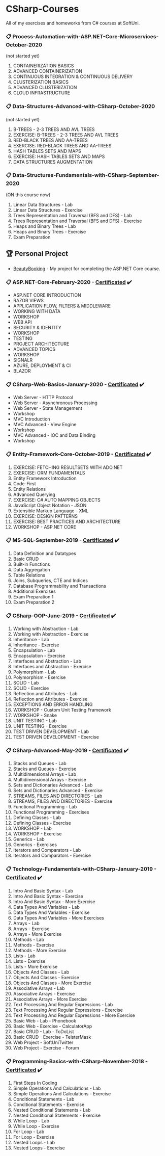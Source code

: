 # CSharp-Courses
All of my exercises and homeworks from C# courses at SoftUni.

### :clipboard: Process-Automation-with-ASP.NET-Core-Microservices-October-2020
(not started yet)
01. CONTAINERIZATION BASICS
02. ADVANCED CONTAINERIZATION
03. CONTINUOUS INTEGRATION & CONTINUOUS DELIVERY
04. CLUSTERIZATION BASICS
05. ADVANCED CLUSTERIZATION
06. CLOUD INFRASTRUCTURE

### :clipboard: Data-Structures-Advanced-with-CSharp-October-2020
(not started yet)
01. B-TREES - 2-3 TREES AND AVL TREES
02. EXERCISE: B-TREES - 2-3 TREES AND AVL TREES
03. RED-BLACK TREES AND AA-TREES
04. EXERCISE: RED-BLACK TREES AND AA-TREES
05. HASH TABLES SETS AND MAPS
06. EXERCISE: HASH TABLES SETS AND MAPS
07. DATA STRUCTURES AUGMENTATION

### :clipboard: Data-Structures-Fundamentals-with-CSharp-September-2020
(ON this course now)
01. Linear Data Structures - Lab
02. Linear Data Structures - Exercise
03. Trees Representation and Traversal (BFS and DFS) - Lab
04. Trees Representation and Traversal (BFS and DFS) - Exercise
05. Heaps and Binary Trees - Lab
06. Heaps and Binary Trees - Exercise
07. Exam Preparation

## :trophy: Personal Project
- [BeautyBooking](https://github.com/marinakolova/BeautyBooking) - My project for completing the ASP.NET Core course.

### :clipboard: ASP.NET-Core-February-2020 - [Certificated](https://softuni.bg/certificates/details/81048/10c49cf3) :heavy_check_mark:
- ASP.NET CORE INTRODUCTION
- RAZOR VIEWS
- APPLICATION FLOW, FILTERS & MIDDLEWARE
- WORKING WITH DATA
- WORKSHOP
- WEB API
- SECURITY & IDENTITY
- WORKSHOP
- TESTING
- PROJECT ARCHITECTURE
- ADVANCED TOPICS
- WORKSHOP
- SIGNALR
- AZURE, DEPLOYMENT & CI
- BLAZOR

### :clipboard: CSharp-Web-Basics-January-2020 - [Certificated](https://softuni.bg/certificates/details/77261/87f71be5) :heavy_check_mark:
- Web Server - HTTP Protocol
- Web Server - Asynchronous Processing
- Web Server - State Management
- Workshop
- MVC Introduction
- MVC Advanced - View Engine
- Workshop
- MVC Advanced - IOC and Data Binding
- Workshop

### :clipboard: Entity-Framework-Core-October-2019 - [Certificated](https://softuni.bg/certificates/details/74319/0495aa3e) :heavy_check_mark:
01. EXERCISE: FETCHING RESULTSETS WITH ADO.NET
02. EXERCISE: ORM FUNDAMENTALS
03. Entity Framework Introduction
04. Code-First
05. Entity Relations
06. Advanced Querying
07. EXERCISE: C# AUTO MAPPING OBJECTS
08. JavaScript Object Notation - JSON
09. Extensible Markup Language - XML
10. EXERCISE: DESIGN PATTERNS
11. EXERCISE: BEST PRACTICES AND ARCHITECTURE
12. WORKSHOP - ASP.NET CORE

### :clipboard: MS-SQL-September-2019 - [Certificated](https://softuni.bg/certificates/details/71134/32ddd8ec) :heavy_check_mark:
01. Data Definition and Datatypes
02. Basic CRUD
03. Built-in Functions
04. Data Aggregation
05. Table Relations
06. Joins, Subqueries, CTE and Indices
07. Database Programmability and Transactions
08. Additional Exercises
09. Exam Preparation 1
10. Exam Preparation 2

### :clipboard: CSharp-OOP-June-2019 - [Certificated](https://softuni.bg/certificates/details/69824/75cc9608) :heavy_check_mark:
01. Working with Abstraction - Lab
02. Working with Abstraction - Exercise
03. Inheritance - Lab
04. Inheritance - Exercise
05. Encapsulation - Lab
06. Encapsulation - Exercise
07. Interfaces and Abstraction - Lab
08. Interfaces and Abstraction - Exercise
09. Polymorphism - Lab
10. Polymorphism - Exercise
11. SOLID - Lab
12. SOLID - Exercise
13. Reflection and Attributes - Lab
14. Reflection and Attributes - Exercise
15. EXCEPTIONS AND ERROR HANDLING
16. WORKSHOP - Custom Unit Testing Framework
17. WORKSHOP - Snake
18. UNIT TESTING - Lab
19. UNIT TESTING - Exercise
20. TEST DRIVEN DEVELOPMENT - Lab
21. TEST DRIVEN DEVELOPMENT - Exercise

### :clipboard: CSharp-Advanced-May-2019 - [Certificated](https://softuni.bg/certificates/details/67748/13677cd4) :heavy_check_mark:
01. Stacks and Queues - Lab
02. Stacks and Queues - Exercise
03. Multidimensional Arrays - Lab
04. Multidimensional Arrays - Exercise
05. Sets and Dictionaries Advanced - Lab
06. Sets and Dictionaries Advanced - Exercise
07. STREAMS, FILES AND DIRECTORIES - Lab
08. STREAMS, FILES AND DIRECTORIES - Exercise
09. Functional Programming - Lab
10. Functional Programming - Exercises
11. Defining Classes - Lab
12. Defining Classes - Exercise
13. WORKSHOP - Lab
14. WORKSHOP - Exercise
15. Generics - Lab
16. Generics - Exercises
17. Iterators and Comparators - Lab
18. Iterators and Comparators - Exercise

### :clipboard: Technology-Fundamentals-with-CSharp-January-2019 - [Certificated](https://softuni.bg/certificates/details/65409/7c436378) :heavy_check_mark:
01. Intro And Basic Syntax - Lab
02. Intro And Basic Syntax - Exercise
03. Intro And Basic Syntax - More Exercise
04. Data Types And Variables - Lab
05. Data Types And Variables - Exercise
06. Data Types And Variables - More Exercises
07. Arrays - Lab
08. Arrays - Exercise
09. Arrays - More Exercise
10. Methods - Lab
11. Methods - Exercise
12. Methods - More Exercise
13. Lists - Lab
14. Lists - Exercise
15. Lists - More Exercise
16. Objects And Classes - Lab
17. Objects And Classes - Exercise
18. Objects And Classes - More Exercise
19. Associative Arrays - Lab
20. Associative Arrays - Exercise
21. Associative Arrays - More Exercise
22. Text Processing And Regular Expressions - Lab
23. Text Processing And Regular Expressions - Exercise
24. Text Processing And Regular Expressions - More Exercise
25. Basic Web - Lab - Phonebook
26. Basic Web - Exercise - CalculatorApp
27. Basic CRUD - Lab - ToDoList
28. Basic CRUD - Exercise - TeisterMask
29. Web Project - SoftUniTwitter
30. Web Project - Exercise - Forum

### :clipboard: Programming-Basics-with-CSharp-November-2018 - [Certificated](https://softuni.bg/certificates/details/61814/0453324e) :heavy_check_mark:
01. First Steps In Coding
02. Simple Operations And Calculations - Lab
03. Simple Operations And Calculations - Exercise
04. Conditional Statements - Lab
05. Conditional Statements - Exercise
06. Nested Conditional Statements - Lab
07. Nested Conditional Statements - Exercise
08. While Loop - Lab
09. While Loop - Exercise
10. For Loop - Lab
11. For Loop - Exercise
12. Nested Loops - Lab
13. Nested Loops - Exercise
